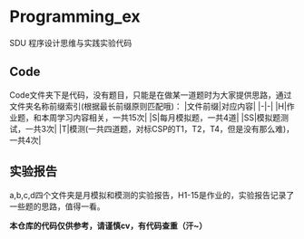 # Programming_ex
SDU 程序设计思维与实践实验代码

## Code
Code文件夹下是代码，没有题目，只能是在做某一道题时为大家提供思路，通过文件夹名称前缀索引(根据最长前缀原则匹配哦)：
|文件前缀|对应内容|
|-|-|
|H|作业题，和本周学习内容相关，一共15次|
|S|每月模拟题，一共4道|
|SS|模拟题测试，一共3次|
|T|模测(一共四道题，对标CSP的T1，T2，T4，但是没有那么难)，一共4次|

## 实验报告
a,b,c,d四个文件夹是月模拟和模测的实验报告，H1-15是作业的，实验报告记录了一些题的思路，值得一看。

**本仓库的代码仅供参考，请谨慎cv，有代码查重（汗~）**


